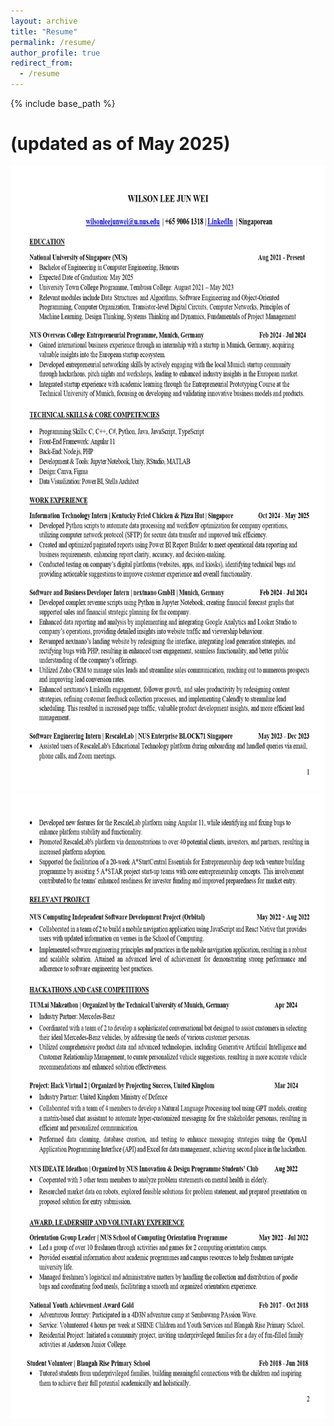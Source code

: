 ```yaml
---
layout: archive
title: "Resume"
permalink: /resume/
author_profile: true
redirect_from:
  - /resume
---
```


{% include base_path %}

# (updated as of May 2025)

<img src="/images/Wilson_resume_may.jpg" height="1000px" width="800px">
<img src="/images/Wilson_Resume_Feb_2.jpg" height="1000px" width="800px">
